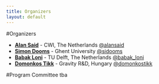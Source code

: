 ```yaml
---
title: Organizers
layout: default
---
```

#Organizers
- **<a href="http://www.alansaid.com">Alan Said</a>** - CWI, The Netherlands  <a href="http://twitter.com/alansaid">@alansaid</a> 
- **<a href="http://www.wica.intec.ugent.be/members/simon-dooms">Simon Dooms</a>** - Ghent University <a href="http://twitter.com/sidooms">@sidooms</a> 
- **<a href="http://babak-loni.com/">Babak Loni</a>** - TU Delft, The Netherlands <a href="http://twitter.com/Babak_Loni">@babak_loni</a>
- **<a href="http://www.tmit.bme.hu/tikk.domonkos">Domonkos Tikk</a>** - Gravity R&D, Hungary <a href="http://twitter.com/domonkostikk">@domonkostikk</a> 

#Program Committee
tba


